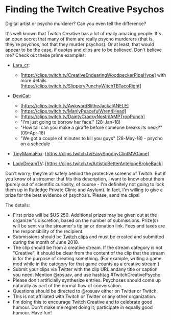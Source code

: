 Finding the Twitch Creative Psychos
===================================

Digital artist or psycho murderer? Can you even tell the difference?

It's well known that Twitch Creative has a lot of really amazing people. It's
an open secret that many of them are really psycho murderers (that is, they're
psychos, not that they murder psychos). Or at least, that would appear to be
the case, if quotes and clips are to be believed. Don't believe me? Check out
these prime examples:

* [Lara_cr](https://twitch.tv/lara_cr):
  - [https://clips.twitch.tv/CreativeEndearingWoodpeckerPipeHype] with more details
    [https://clips.twitch.tv/SlipperyPunchyWitchTBTacoRight]

* [DeviCat](https://twitch.tv/devicat):
  - [https://clips.twitch.tv/AwkwardBlitheJackalANELE]
  - [https://clips.twitch.tv/ManlyPeacefulWren4Head]
  - [https://clips.twitch.tv/DaintyCrackyNostrilAMPTropPunch]
  - "I'm just going to borrow her face." (28-Jan-18)
  - "How tall can you make a giraffe before someone breaks its neck?" (09-Apr-18)
  - "We got a couple of minutes to kill you guys" (28-May-18) - psycho on a schedule

* [TinyMamaFox](https://twitch.tv/tinymamafox): [https://clips.twitch.tv/EasySpoopyClintMVGame]

* [LadyDreamTV](https://twitch.tv/ladydreamtv): [https://clips.twitch.tv/ArtisticBetterAntelopeBrokeBack]

Don't worry; they're all safely behind the protective screens of Twitch. But
if you know of a streamer that fits this description, I want to know about them
(purely out of scientific curiosity, of course - I'm definitely not going to
lock them up in Rutledge Private Clinic and Asylum). In fact, I'm willing to
give a prize for the best evidence of psychosis. Please, send me clips!

The details:

* First prize will be $US 250. Additional prizes may be given out at the
  organizer's discretion, based on the number of submissions. Prize(s) will
  be sent via the streamer's tip jar or donation link. Fees and taxes are the
  responsibility of the recipient.
* Submissions should be [Twitch clips](https://help.twitch.tv/customer/en/portal/articles/2442508-how-to-use-clips)
  and must be created and submitted during the month of June 2018.
* The clip should be from a creative stream. If the stream category is not
  "Creative", it should be clear from the content of the clip that the stream
  is for the purpose of creating something. (For example, writing a game mod
  while in the category for that game counts as a creative stream.)
* Submit your clips via Twitter with the clip URL andany title or caption you
  need. Mention @rosuav, and use hashtag #TwitchCreativePsycho.
* Please don't artificially synthesize entries. Psychoses should come up
  naturally as part of the normal flow of conversation.
* Questions should be directed to @rosuav either on Twitter or Twitch.
* This is not affiliated with Twitch or Twitter or any other organization.
* I'm doing this to encourage Twitch Creative and to celebrate good humour.
  Don't make me regret doing it; participate in equally good humour. Have fun!
